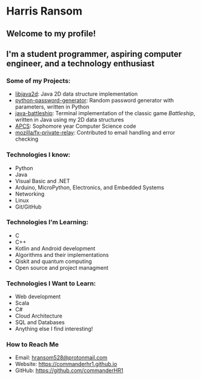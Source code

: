 # Harris Ransom
## Welcome to my profile!
## I'm a student programmer, aspiring computer engineer, and a technology enthusiast

### Some of my Projects:
* [libjava2d](https://github.com/commanderHR1/libjava2d): Java 2D data structure implementation
* [python-password-generator](https://github.com/commanderHR1/python-password-generator): Random password generator with parameters, written in Python
* [java-battleship](https://github.com/commanderHR1/java-battleship): Terminal implementation of the classic game *Battleship*, written in Java using my 2D data structures
* [APCS](https://github.com/commanderHR1/APCS): Sophomore year Computer Science code
* [mozilla/fx-private-relay](https://github.com/mozilla/fx-private-relay): Contributed to email handling and error checking

### Technologies I know:
* Python
* Java
* Visual Basic and .NET
* Arduino, MicroPython, Electronics, and Embedded Systems
* Networking
* Linux
* Git/GitHub

### Technologies I'm Learning:
* C
* C++
* Kotlin and Android development
* Algorithms and their implementations
* Qiskit and quantum computing
* Open source and project managment

### Technologies I Want to Learn:
* Web development
* Scala
* C#
* Cloud Architecture
* SQL and Databases
* Anything else I find interesting!

### How to Reach Me
* Email: <hransom528@protonmail.com>
* Website: <https://commanderhr1.github.io>
* GitHub: <https://github.com/commanderHR1>
